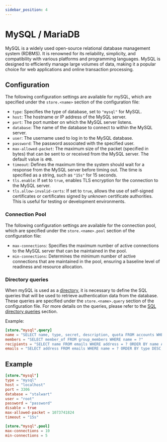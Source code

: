 ```yaml
---
sidebar_position: 4
---
```


# MySQL / MariaDB

MySQL is a widely used open-source relational database management system (RDBMS). It is renowned for its reliability, simplicity, and compatibility with various platforms and programming languages. MySQL is designed to efficiently manage large volumes of data, making it a popular choice for web applications and online transaction processing. 

## Configuration

The following configuration settings are available for mySQL, which are specified under the `store.<name>` section of the configuration file:

- `type`: Specifies the type of database, set to `"mysql"` for MySQL.
- `host`: The hostname or IP address of the MySQL server.
- `port`: The port number on which the MySQL server listens.
- `database`: The name of the database to connect to within the MySQL server.
- `user`: The username used to log in to the MySQL database.
- `password`: The password associated with the specified user.
- `max-allowed-packet`: The maximum size of the packet (specified in bytes) that can be sent to or received from the MySQL server. The default value is `4MB`.
- `timeout`: Defines the maximum time the system should wait for a response from the MySQL server before timing out. The time is specified as a string, such as `"15s"` for 15 seconds.
- `tls.enable`: If set to `true`, enables TLS encryption for the connection to the MySQL server.
- `tls.allow-invalid-certs`: If set to `true`, allows the use of self-signed certificates or certificates signed by unknown certificate authorities. This is useful for testing or development environments.

### Connection Pool

The following configuration settings are available for the connection pool, which are specified under the `store.<name>.pool` section of the configuration file:

- `max-connections`: Specifies the maximum number of active connections to the MySQL server that can be maintained in the pool.
- `min-connections`: Determines the minimum number of active connections that are maintained in the pool, ensuring a baseline level of readiness and resource allocation.

### Directory queries

When mySQL is used as a [directory](/docs/auth/backend/overview), it is necessary to define the SQL queries that will be used to retrieve authentication data from the database. These queries are specified under the `store.<name>.query` section of the configuration file. For more details on the queries, please refer to the [SQL directory queries](/docs/auth/backend/sql#directory-queries) section.

Example:

```toml
[store."mysql".query]
name = "SELECT name, type, secret, description, quota FROM accounts WHERE name = ? AND active = true"
members = "SELECT member_of FROM group_members WHERE name = ?"
recipients = "SELECT name FROM emails WHERE address = ? ORDER BY name ASC"
emails = "SELECT address FROM emails WHERE name = ? ORDER BY type DESC, address ASC"
```

## Example

```toml
[store."mysql"]
type = "mysql"
host = "localhost"
port = 3306
database = "stalwart"
user = "root"
password = "password"
disable = true
max-allowed-packet = 1073741824
timeout = "15s"

[store."mysql".pool]
max-connections = 10
min-connections = 5
```
